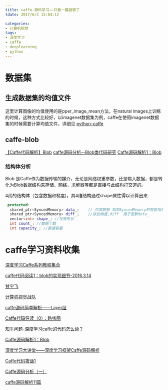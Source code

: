 ```yaml
---
title: caffe-源码学习——只看一篇就够了
tdate: 2017/6/2 15:04:12

categories:
- 计算机视觉
tags:
- 深度学习
- caffe
- deeplearning
- python
---
```


# 数据集

## 生成数据集的均值文件

这里计算图像的均值使用的是pper_image_mean方法，在natural images上训练的时候，这种方式比较好，以imagenet数据集为例，caffe在使用imagenet数据集的时候需要计算均值文件，详细见 [python-caffe
](https://github.com/DragonFive/deep-learning-exercise/blob/master/caffe_python1.ipynb)

## caffe-blob
[【Caffe代码解析】Blob](http://blog.csdn.net/chenriwei2/article/details/46367023)
[caffe源码分析--Blob类代码研究](http://blog.csdn.net/lingerlanlan/article/details/24379689)
[Caffe源码解析1：Blob](http://www.cnblogs.com/louyihang-loves-baiyan/p/5149628.html)

### 结构体分析
Blob 是Caffe作为数据传输的媒介，无论是网络权重参数，还是输入数据，都是转化为Blob数据结构来存储，网络，求解器等都是直接与此结构打交道的。

4纬的结构体（包含数据和梯度)，其4维结构通过shape属性得以计算出来.
```cpp
 protected:
  shared_ptr<SyncedMemory> data_;    // 存放数据 指向SyncedMemory的智能指针
  shared_ptr<SyncedMemory> diff_;    //存放梯度,diff  用于更新data_
  vector<int> shape_; //存放形状
  int count_; //数据个数
  int capacity_; //数据容量
```




# caffe学习资料收集 

[深度学习Caffe系列教程集合](https://absentm.github.io/2016/05/14/%E6%B7%B1%E5%BA%A6%E5%AD%A6%E4%B9%A0Caffe%E7%B3%BB%E5%88%97%E6%95%99%E7%A8%8B%E9%9B%86%E5%90%88/)

[caffe代码阅读1：blob的实现细节-2016.3.14](http://blog.csdn.net/xizero00/article/details/50886829)

[甘宇飞](https://yufeigan.github.io/)

[计算机视觉战队](https://zhuanlan.zhihu.com/Edison-G)

[caffe源码简单解析——Layer层  ](http://blog.163.com/yuyang_tech/blog/static/2160500832015713105052452/)

[Caffe代码导读（0）：路线图](http://blog.csdn.net/kkk584520/article/details/41681085)

[知乎问题-深度学习caffe的代码怎么读？](https://www.zhihu.com/question/27982282)

[Caffe源码解析1：Blob](http://www.cnblogs.com/louyihang-loves-baiyan/p/5149628.html)

[深度学习大讲堂——深度学习框架Caffe源码解析](https://zhuanlan.zhihu.com/p/24343706)

[Caffe代码夜话1](https://zhuanlan.zhihu.com/p/24709689)

[Caffe源码分析（一）](http://blog.leanote.com/post/fishing_piggy/Caffe%E6%BA%90%E7%A0%81%E5%88%86%E6%9E%90%EF%BC%88%E4%B8%80%EF%BC%89)

[caffe源码解析11篇](http://blog.csdn.net/seven_first/article/category/5721883)
